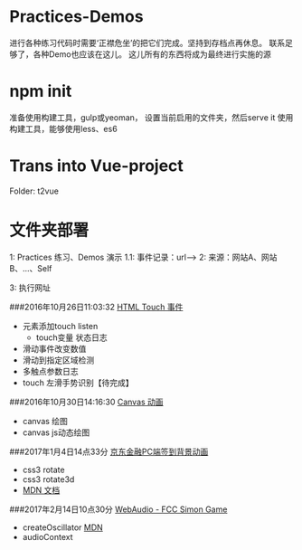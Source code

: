 # Practices-Demos
进行各种练习代码时需要‘正襟危坐’的把它们完成。坚持到存档点再休息。
联系足够了，各种Demo也应该在这儿。
这儿所有的东西将成为最终进行实施的源

# npm init
准备使用构建工具，gulp或yeoman，
设置当前启用的文件夹，然后serve it
使用构建工具，能够使用less、es6

# Trans into Vue-project
Folder: t2vue

# 文件夹部署

1: Practices 练习、Demos 演示
1.1: 事件记录：url-->
2: 来源：网站A、网站B、...、Self

3: 执行网址

###2016年10月26日11:03:32         [HTML Touch 事件](/Exercises/js/touch/touch.html)
- 元素添加touch listen
    - touch变量 状态日志
- 滑动事件改变数值
- 滑动到指定区域检测
- 多触点参数日志
- touch 左滑手势识别【待完成】

###2016年10月30日14:16:30      [Canvas 动画](/Exercises/js/canvas-ani/canvas.html)
- canvas 绘图
- canvas js动态绘图

###2017年1月4日14点33分        [京东金融PC端签到背景动画](/Exercises/style/jd_jr_daily)
- css3 rotate
- css3 rotate3d
- [MDN 文档](https://developer.mozilla.org/zh-CN/docs/Web/CSS/transform-function/rotate3d)

###2017年2月14日10点30分       [WebAudio - FCC Simon Game](/Brochures/Web/WebAudio/simon.html)
- createOscillator [MDN](https://developer.mozilla.org/en-US/docs/Web/API/AudioContext/createOscillator)
- audioContext
